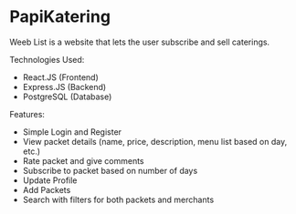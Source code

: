 PapiKatering
==========
Weeb List is a website that lets the user subscribe and sell caterings.

Technologies Used:
- React.JS (Frontend)
- Express.JS (Backend)
- PostgreSQL (Database)

Features:
- Simple Login and Register
- View packet details (name, price, description, menu list based on day, etc.)
- Rate packet and give comments
- Subscribe to packet based on number of days
- Update Profile
- Add Packets
- Search with filters for both packets and merchants
